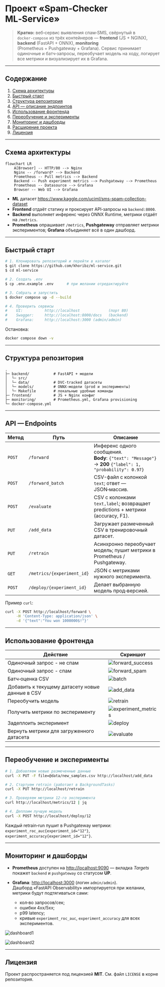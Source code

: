 # Проект «Spam‑Checker ML‑Service»

> **Кратко:** веб‑сервис выявления спам‑SMS, свёрнутый в `docker‑compose` из трёх контейнеров — **frontend** (JS + NGINX), **backend** (FastAPI + ONNX), **monitoring** (Prometheus + Pushgateway + Grafana). Сервис принимает одиночные и батч‑запросы, переобучает модель на ходу, логирует все метрики и визуализирует их в Grafana.

---

## Содержание

1. [Схема архитектуры](#схема-архитектуры)
2. [Быстрый старт](#быстрый-старт)
3. [Структура репозитория](#структура-репозитория)
4. [API — описание эндпоинтов](#api-endpoints)
5. [Использование фронтенда](#использование-фронтенда)
6. [Переобучение и эксперименты](#переобучение-и-эксперименты)
7. [Мониторинг и дашборды](#мониторинг-и-дашборды)
8. [Расширение проекта](#расширение-проекта)
9. [Лицензия](#лицензия)

---

## Схема архитектуры

```mermaid
flowchart LR
    A[Browser] -- HTTP/80 --> Nginx
    Nginx -- /forward* --> Backend
    Prometheus -- Pull metrics --> Backend
    Backend -- Push experiment metrics --> Pushgateway --> Prometheus
    Prometheus -- Datasource --> Grafana
    Browser -- Web UI --> Grafana
```
* **ML** датасет https://www.kaggle.com/uciml/sms-spam-collection-dataset
* **Frontend** отдаёт статику и проксирует API‑запросы на `backend:8000`.
* **Backend** выполняет инференс через ONNX Runtime, метрики отдаёт на `/metrics`.
* **Prometheus** опрашивает `/metrics`, **Pushgateway** отправляет метрики экспериментов; **Grafana** объединяет всё в один дашборд.

---

## Быстрый старт

```bash
# 1. Клонировать репозиторий и перейти в каталог
$ git clone https://github.com/khoribz/ml-service.git
$ cd ml-service

# 2. Создать .env
$ cp .env.example .env      # при желании отредактируйте

# 3. Собрать и запустить
$ docker compose up -d --build

# 4. Проверить сервисы
#    UI:          http://localhost             (порт 80)
#    Swagger:     http://localhost:8000/docs   (backend)
#    Grafana:     http://localhost:3000 (admin/admin)
```

Остановка:

```bash
docker compose down -v
```

---


## Структура репозитория

```text
.
├─ backend/           # FastAPI + модели
│  └─ src/
│  └─ data/           # DVC‑tracked датасеты
│  └─ models/         # ONNX‑модели (prod и эксперименты)
│  └─ Makefile        # локальные удобные команды
├─ frontend/          # JS + Nginx конфиг
├─ monitoring/        # Prometheus.yml, Grafana provisioning
└─ docker-compose.yml
```

---

## API — Endpoints

| Метод  | Путь                       | Описание                                                                                                    |
| ------ | -------------------------- | ----------------------------------------------------------------------------------------------------------- |
| `POST` | `/forward`                 | Инференс одного сообщения.<br>**Body**: `{"text": "Message"}` → **200** `{"label": 1, "probability": 0.97}` |
| `POST` | `/forward_batch`           | CSV-файл с колонкой `text`; ответ — JSON‑массив.                                                            |
| `POST` | `/evaluate`                | CSV c колонками `text,label`; возвращает predictions + метрики (accuracy, F1).                              |
| `PUT`  | `/add_data`                | Загружает размеченный CSV в тренировочный датасет.                                                          |
| `PUT`  | `/retrain`                 | Асинхронно переобучает модель; пушит метрики в Prometheus / Pushgateway.                                    |
| `GET`  | `/metrics/{experiment_id}` | JSON с метриками нужного эксперимента.                                                                      |
| `POST` | `/deploy/{experiment_id}`  | Делает выбранную модель прод‑версией.                                                                       |

Пример `curl`:

```bash
curl -X POST http://localhost/forward \
     -H 'Content-Type: application/json' \
     -d '{"text":"You won 1000000$!"}'
```

---

## Использование фронтенда

| Действие                                        | Скриншот                                                       |
|-------------------------------------------------|----------------------------------------------------------------|
| Одиночный запрос - не спам                      | ![forward_success](docs/screenshots/forward_success.jpg)       |
| Одиночный запрос - спам                         | ![forward_spam](docs/screenshots/forward_spam.jpg)             |
| Батч‑оценка CSV                                 | ![batch](docs/screenshots/batch.jpg)                           |
| Добавить к текущему датасету новые данные в CSV | ![add_data](docs/screenshots/add_data.jpg)                     |
| Переобучить модель                              | ![retrain](docs/screenshots/retrain.jpg)                       |
| Получить метрики по эксперименту                | ![experiment_metrics](docs/screenshots/experiment_metrics.jpg) |
| Задеплоить эксперимент                          | ![deploy](docs/screenshots/deploy.jpg)                         |
| Вернуть метрики для загруженного датасета       | ![evaluate](docs/screenshots/evaluate.jpg)                     |

---

## Переобучение и эксперименты

```bash
# 1. Добавляем новые размеченные данные
curl -X PUT -F file=@data/new_samples.csv http://localhost/add_data

# 2. Стартуем retrain (работает в BackgroundTasks)
curl -X PUT http://localhost/retrain

# 3. Проверяем метрики 12‑го эксперимента
curl http://localhost/metrics/12 | jq

# 4. Деплоим лучшую модель
curl -X POST http://localhost/deploy/12
```

Каждый retrain‑run пушит в Pushgateway метрики: `experiment_roc_auc{experiment_id="12"}`, `experiment_accuracy{experiment_id="12"}`.

---

## Мониторинг и дашборды

* **Prometheus** доступен на [http://localhost:9090](http://localhost:9090) — вкладка *Targets* покажет `backend` и `pushgateway` со статусом **UP**.
* **Grafana**: [http://localhost:3000](http://localhost:3000) (логин `admin/admin`).<br>Дашборд «FastAPI Observability» импортируется при желании, метрики будут подтягиваться сами:

  * кол‑во запросов/сек;
  * ошибки 4xx/5xx;
  * p99 latency;
  * кривые `experiment_roc_auc`, `experiment_accuracy` для всех экспериментов.

![dashboard1](docs/screenshots/experiments_metrics.jpg)

![dashboard2](docs/screenshots/fastapi_metrics.jpg)

---


## Лицензия

Проект распространяется под лицензией **MIT**. См. файл `LICENSE` в корне репозитория.
